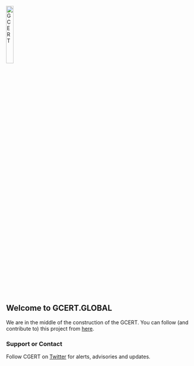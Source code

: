 <a href="/"><img src="https://gcert.nl/over/GCERT_logo_klein.png" width="20%" height="20%" alt="GCERT" border="0" /></a>

## Welcome to GCERT.GLOBAL

We are in the middle of the construction of the GCERT. 
You can follow (and contribute to) this project from [here](https://github.com/GDI-foundation/GDI.foundation/projects/4).

### Support or Contact
Follow CGERT on [Twitter](https://twitter.com/GDI_CERT) for alerts, advisories and updates.

